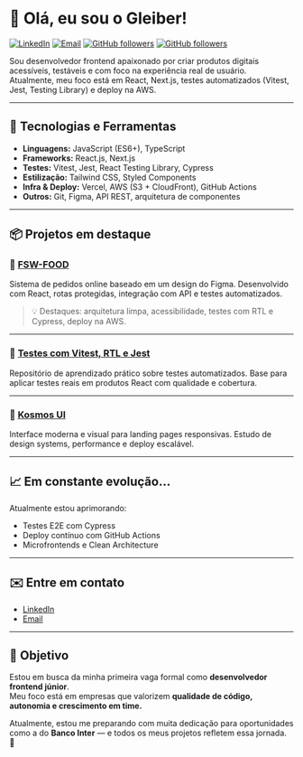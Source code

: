 # 👋 Olá, eu sou o Gleiber!  

[![LinkedIn](https://img.shields.io/badge/-LinkedIn-0077B5?style=flat&logo=linkedin&logoColor=white)](https://www.linkedin.com/in/gleiber-coelho-40ba6927/) 
[![Email](https://img.shields.io/badge/-Email-D14836?style=flat&logo=gmail&logoColor=white)](mailto:gleiberfelipe@hotmail.com) 
[![GitHub followers](https://img.shields.io/github/followers/gleiberfelipe?style=social)](https://github.com/gleiberfelipe)
[![GitHub followers](https://img.shields.io/github/followers/gleiberfelipe?style=social)](https://github.com/gleibercoelho)

Sou desenvolvedor frontend apaixonado por criar produtos digitais acessíveis, testáveis e com foco na experiência real de usuário.  
Atualmente, meu foco está em React, Next.js, testes automatizados (Vitest, Jest, Testing Library) e deploy na AWS.  

---

## 🚀 Tecnologias e Ferramentas

- **Linguagens:** JavaScript (ES6+), TypeScript  
- **Frameworks:** React.js, Next.js  
- **Testes:** Vitest, Jest, React Testing Library, Cypress  
- **Estilização:** Tailwind CSS, Styled Components  
- **Infra & Deploy:** Vercel, AWS (S3 + CloudFront), GitHub Actions  
- **Outros:** Git, Figma, API REST, arquitetura de componentes  

---

## 📦 Projetos em destaque

### 🍔 [FSW-FOOD](https://github.com/gleiberfelipe/fsw-food)  
Sistema de pedidos online baseado em um design do Figma. Desenvolvido com React, rotas protegidas, integração com API e testes automatizados.  

> 💡 Destaques: arquitetura limpa, acessibilidade, testes com RTL e Cypress, deploy na AWS.

---

### 🧪 [Testes com Vitest, RTL e Jest](https://github.com/gleiberfelipe/Vitest-Test-Library-Jest)  
Repositório de aprendizado prático sobre testes automatizados. Base para aplicar testes reais em produtos React com qualidade e cobertura.

---

### 🌌 [Kosmos UI](https://github.com/gleibercoelho/kosmos)  
Interface moderna e visual para landing pages responsivas. Estudo de design systems, performance e deploy escalável.

---

## 📈 Em constante evolução...

Atualmente estou aprimorando:  
- Testes E2E com Cypress  
- Deploy contínuo com GitHub Actions  
- Microfrontends e Clean Architecture  

---

## ✉️ Entre em contato

- [LinkedIn](https://www.linkedin.com/in/gleiberfelipe/)  
- [Email](mailto:gleiberfelipe@gmail.com)  

---

## 🧭 Objetivo

Estou em busca da minha primeira vaga formal como **desenvolvedor frontend júnior**.  
Meu foco está em empresas que valorizem **qualidade de código, autonomia e crescimento em time.**

Atualmente, estou me preparando com muita dedicação para oportunidades como a do **Banco Inter** — e todos os meus projetos refletem essa jornada. 🚀
